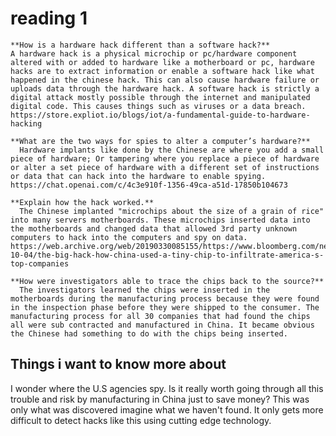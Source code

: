 # reading 1

    **How is a hardware hack different than a software hack?**
    A hardware hack is a physical microchip or pc/hardware component altered with or added to hardware like a motherboard or pc, hardware hacks are to extract information or enable a software hack like what happened in the chinese hack. This can also cause hardware failure or uploads data through the hardware hack. A software hack is strictly a digital attack mostly possible through the internet and manipulated digital code. This causes things such as viruses or a data breach. https://store.expliot.io/blogs/iot/a-fundamental-guide-to-hardware-hacking
    
    **What are the two ways for spies to alter a computer’s hardware?**
      Hardware implants like done by the Chinese are where you add a small piece of hardware; Or tampering where you replace a piece of hardware or alter a set piece of hardware with a different set of instructions or data that can hack into the hardware to enable spying. https://chat.openai.com/c/4c3e910f-1356-49ca-a51d-17850b104673
   
    **Explain how the hack worked.**
      The Chinese implanted "microchips about the size of a grain of rice" into many servers motherboards. These microchips inserted data into the motherboards and changed data that allowed 3rd party unknown computers to hack into the computers and spy on data. https://web.archive.org/web/20190330085155/https://www.bloomberg.com/news/features/2018-10-04/the-big-hack-how-china-used-a-tiny-chip-to-infiltrate-america-s-top-companies
   
    **How were investigators able to trace the chips back to the source?**
      The investigators learned the chips were inserted in the motherboards during the manufacturing process because they were found in the inspection phase before they were shipped to the consumer. The manufacturing process for all 30 companies that had found the chips all were sub contracted and manufactured in China. It became obvious the Chinese had something to do with the chips being inserted.


## Things i want to know more about
  I wonder where the U.S agencies spy.
  Is it really worth going through all this trouble and risk by manufacturing in China just to save money?
  This was only what was discovered imagine what we haven't found. It only gets more difficult to detect hacks like this using cutting edge technology.
